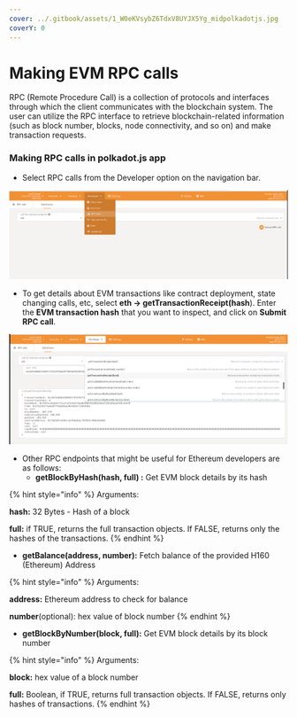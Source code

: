 ```yaml
---
cover: ../.gitbook/assets/1_W0eKVsybZ6TdxV8UYJX5Yg_midpolkadotjs.jpg
coverY: 0
---
```


# Making EVM RPC calls

RPC (Remote Procedure Call) is a collection of protocols and interfaces through which the client communicates with the blockchain system. The user can utilize the RPC interface to retrieve blockchain-related information (such as block number, blocks, node connectivity, and so on) and make transaction requests.

### Making RPC calls in polkadot.js app

* Select RPC calls from the Developer option on the navigation bar.

![](<../.gitbook/assets/image (4) (1) (1) (1).png>)

* To get details about EVM transactions like contract deployment, state changing calls, etc, select **eth -> getTransactionReceipt(hash**). Enter the **EVM transaction hash** that you want to inspect, and click on **Submit RPC call**.

![](<../.gitbook/assets/image (3) (1) (1) (1).png>)

* Other RPC endpoints that might be useful for Ethereum developers are as follows:
  * **getBlockByHash(hash, full) :** Get EVM block details by its hash

{% hint style="info" %}
Arguments:

**hash:** 32 Bytes - Hash of a block

**full:** if TRUE, returns the full transaction objects. If FALSE, returns only the hashes of the transactions.
{% endhint %}

* **getBalance(address, number):** Fetch balance of the provided H160 (Ethereum) Address

{% hint style="info" %}
Arguments:

**address:** Ethereum address to check for balance

**number**(optional): hex value of block number
{% endhint %}

* **getBlockByNumber(block, full):** Get EVM block details by its block number

{% hint style="info" %}
Arguments:

**block:** hex value of a block number

**full:** Boolean, if TRUE, returns full transaction objects. If FALSE, returns only hashes of transactions.
{% endhint %}



